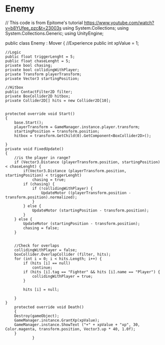 # Enemy
// This code is from Epitome's tutorial https://www.youtube.com/watch?v=b8YUfee_pzc&t=23003s
using System.Collections;
using System.Collections.Generic;
using UnityEngine;

public class Enemy : Mover
{
	//Experience
	public int xpValue = 1;

	//Logic
	public float triggerLenght = 5;
	public float chaseLenght = 5;
	private bool chasing;
	private bool collidingWithPlayer;
	private Transform playerTransform;
	private Vector3 startingPosition;

	//Hitbox
	public ContactFilter2D filter;
	private BoxCollider2D hitbox;
	private Collider2D[] hits = new Collider2D[10];


	protected override void Start()
	{
		base.Start();
		playerTransform = GameManager.instance.player.transform;
		startingPosition = transform.position;
		hitbox = transform.GetChild(0).GetComponent<BoxCollider2D>();

	}
	private void FixedUpdate()
	{
		//is the player in range?
		if (Vector3.Distance (playerTransform.position, startingPosition) < chaseLenght) {
			if(Vector3.Distance (playerTransform.position, startingPosition) < triggerLenght)
				chasing = true;
			if (chasing) {
				if (!collidingWithPlayer) {
					UpdateMotor ((playerTransform.position - transform.position).normalized);
				}
			} else {
				UpdateMotor (startingPosition - transform.position);
			}
		} else {
			UpdateMotor (startingPosition - transform.position);
			chasing = false;
		}
		
	
		//Check for overlaps
		collidingWithPlayer = false;
		boxCollider.OverlapCollider (filter, hits);
		for (int i = 0; i < hits.Length; i++) {
			if (hits [i] == null)
				continue;
			if (hits [i].tag == "Fighter" && hits [i].name == "Player") {
				collidingWithPlayer = true;
			}

			hits [i] = null;

		}
	}
		protected override void Death()
		{
		Destroy(gameObject);
		GameManager.instance.GrantXp(xpValue);
		GameManager.instance.ShowText ("+" + xpValue + "xp", 30, Color.magenta, transform.position, Vector3.up * 40, 1.0f);
		}
				}


